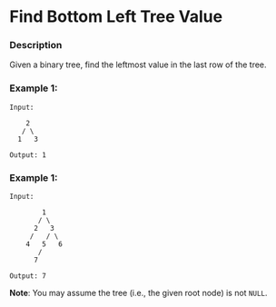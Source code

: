 # Find Bottom Left Tree Value

### Description
Given a binary tree, find the leftmost value in the last row of the tree.

### Example 1:
```
Input:

    2
   / \
  1   3

Output: 1
```

### Example 1:
```
Input:

        1
       / \
      2   3
     /   / \
    4   5   6
       /
      7

Output: 7
```

**Note**:
You may assume the tree (i.e., the given root node) is not `NULL`.
